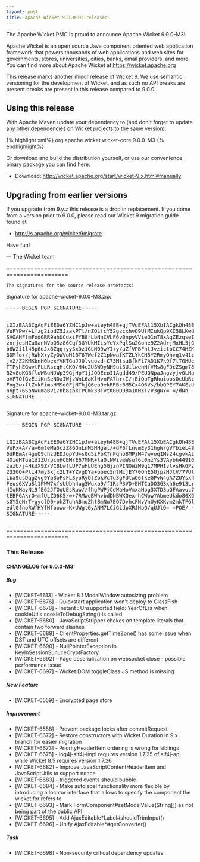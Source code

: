 ```yaml
---
layout: post
title: Apache Wicket 9.0.0-M3 released
---
```

The Apache Wicket PMC is proud to announce Apache Wicket 9.0.0-M3!

Apache Wicket is an open source Java component oriented web application
framework that powers thousands of web applications and web sites for
governments, stores, universities, cities, banks, email providers, and
more. You can find more about Apache Wicket at https://wicket.apache.org

This release marks another minor release of Wicket 9. We
use semantic versioning for the development of Wicket, and as such no
API breaks are present breaks are present in this release compared to
9.0.0.

Using this release
------------------

With Apache Maven update your dependency to (and don't forget to
update any other dependencies on Wicket projects to the same version):

{% highlight xml%}
<dependency>
    <groupId>org.apache.wicket</groupId>
    <artifactId>wicket-core</artifactId>
    <version>9.0.0-M3</version>
</dependency>
{% endhighlight%}

Or download and build the distribution yourself, or use our
convenience binary package you can find here:

 * Download: http://wicket.apache.org/start/wicket-9.x.html#manually

<!--more-->

Upgrading from earlier versions
-------------------------------

If you upgrade from 9.y.z this release is a drop in replacement. If
you come from a version prior to 9.0.0, please read our Wicket 9
migration guide found at

 * http://s.apache.org/wicket9migrate

Have fun!

— The Wicket team


========================================================================

    The signatures for the source release artefacts:

    
Signature for apache-wicket-9.0.0-M3.zip:

<div class='highlight'><pre>
-----BEGIN PGP SIGNATURE-----

iQIzBAABCgAdFiEE0a6YZHC1pJw+aieyh48B+qjTVuEFAl15XbIACgkQh48B+qjT
VuFYPw/+Lfzg2iodZ5JzakPTl/nZOLfcY52gzcxhvO9UfMIukQp9XC58LKwdA+gp
SVOAHFfmFodGRR9ahUCdxiFYB8rLbNnCVLF6v0npyVVieO1nT8xAqZEzqseIG/DW
znrjesHZu8anNVbQ5z86Cqf3GYUkMIisYeYxPqlSu2Gone9Z2AdrjMxHL5jO/cWr
b6W2i1l45p6dJxBZqq+yySxDz1GLN09wYI+y/uZfVPBFhtJvzictbCC74HZMuPWa
6DMfo+/jRWhX+yZyOWVoH1BT6TWef2Z1pNwafKTZLYkCH5Y2RmyOhvq1v41cwJ+U
jv2/Z2KMKbnH0bexYVKTGaJJ0lvuozd+C73Mtsa8fkFi7AD1K7k9f7tTGHUep0OH
TTPyhEGwvtFLLRscqHtCKO/H4c2USWDyNH9ui3UilwehNfVMs8gFDcZSgm78az+b
B2v8oKG8fluWBuNJWp39GjHpY1jJODEcoI1Agdd49/PEUQNpaJngzyjv0LHahSuK
oVFTQfGzEiiKnSeN0aIWjzWnL6aKlHvnFA7hr+I/+EiQbTgRhuiops0cUbRc3Fg6
Fog3w+ftZxkFimsHMSd0FjNThjQ6ea9ekRRBcBM5Cx4O6Vs/bbQPEY7AKEzUEUqR
n6pt76SaNWumaBVi/nb8zbkTPCmk3BTvtK00U9Ba1KHXT/V3gNY=
=/dNn
-----END PGP SIGNATURE-----
</pre></div>

    
Signature for apache-wicket-9.0.0-M3.tar.gz:

<div class='highlight'><pre>
-----BEGIN PGP SIGNATURE-----

iQIzBAABCgAdFiEE0a6YZHC1pJw+aieyh48B+qjTVuEFAl15XbEACgkQh48B+qjT
VuFx+A//a+6mteMa5czZ86OnLnM5HHgal/+dF6fLnvmEy31hgWrgVYbieL49IlM6
6dPEmAr4guQ9chzUEDJopYU+s0d5iFbKTnPqnoBMPjM47wvoqIMs24cgvkAif0hu
4OieHTua1d1ZUrpcnHCEMrE67MNR+laOlNWivmWsuf6c0nzYs3VAybh449I63xdu
zazU/j4HkdX9Z/VC8LwfLUF7uHLUEhg5GjinPINQWzM9q17MPHIvlvsHkGPzRAU+
233GO+Pli47mySxjx2LT+YZvgDYa+pbecSntMcjEY70OhE5UjpzHJtV/77UlgjLR
iba9usDqgZvg9Yb3oPsFL3yoRyOlZpkVcTu3gFUtwO6fkeGPvW4gA7ZUYsx4zDkj
Feus6XVuSl1PWW7xfsUUbh4ug3Wuxa9/f1RzP3VD+EHTCaDO3G3xh6e913Lrbec0
4IuKMayNi9fE62JTOqUEsRuw//fhgPWPjCoWaHoVmxaHpg3XTD3uGFAavuc7TP05
tEBFGAkrO+mfULZD6K5/w+7RMwoBWhvbdDNBWXQexrhCWpwYAbmeUkdo80XGHizg
sGY5qNrT+gyclD0+ohZTuhABmqZhtBmNu7EO7DvhcFNvVnUyKXKvm2mkTFGlFa9s
edl0fnoRWfHYfHfoowwrK+UWgtGyANM7LCiGidpXRJHpQ/qUJlQ=
=POE/
-----END PGP SIGNATURE-----
</pre></div>

    
========================================================================

### This Release

#### CHANGELOG for 9.0.0-M3:
    
##### Bug

 * [WICKET-6613] - Wicket 8.1 ModalWindow autosizing problem 
 * [WICKET-6676] - Quickstart application won't deploy to GlassFish
 * [WICKET-6678] - Instant : Unsupported field: YearOfEra when cookieUtils.cookieToDebugString() is called
 * [WICKET-6680] - JavaScriptStripper chokes on template literals that contain two forward slashes
 * [WICKET-6689] - ClientProperties.getTimeZone() has some issue when DST and UTC offsets are different
 * [WICKET-6690] - NullPointerException in KeyInSessionSunJceCryptFactory.<init>
 * [WICKET-6692] - Page deserialization on websocket close - possible performance issue
 * [WICKET-6697] - Wicket.DOM.toggleClass JS method is missing

##### New Feature

 * [WICKET-6559] - Encrypted page store

##### Improvement

 * [WICKET-6558] - Prevent package locks after commitRequest
 * [WICKET-6672] - Restore constructors with Wicket Duration in 9.x branch for easier migration
 * [WICKET-6673] - PriorityHeaderItem ordering is wrong for siblings
 * [WICKET-6675] - log4j-slf4j-impl requires version 1.7.25 of slf4j-api while Wicket 8.5 requires version 1.7.26
 * [WICKET-6682] - Improve JavaScriptContentHeaderItem and JavaScriptUtils to support nonce
 * [WICKET-6683] - triggered events should bubble
 * [WICKET-6684] - Make autolabel functionality more flexible by introducing a locator interface that allows to specify the component the wicket:for refers to
 * [WICKET-6693] - Mark FormComponent#setModelValue(String[]) as not being part of the public API
 * [WICKET-6695] - Add AjaxEditable*Label#shouldTrimInput() 
 * [WICKET-6696] - Unify AjaxEditable*#getConverter()

##### Task

 * [WICKET-6698] - Non-security critical dependency updates

